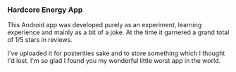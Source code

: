 ### Hardcore Energy App

This Android app was developed purely as an experiment, learning experience and
mainly as a bit of a joke. At the time it garnered a grand total of 1/5 stars in reviews.

I've uploaded it for posterities sake and to store something which
I thought I'd lost. I'm so glad I found you my wonderful little worst
app in the world.